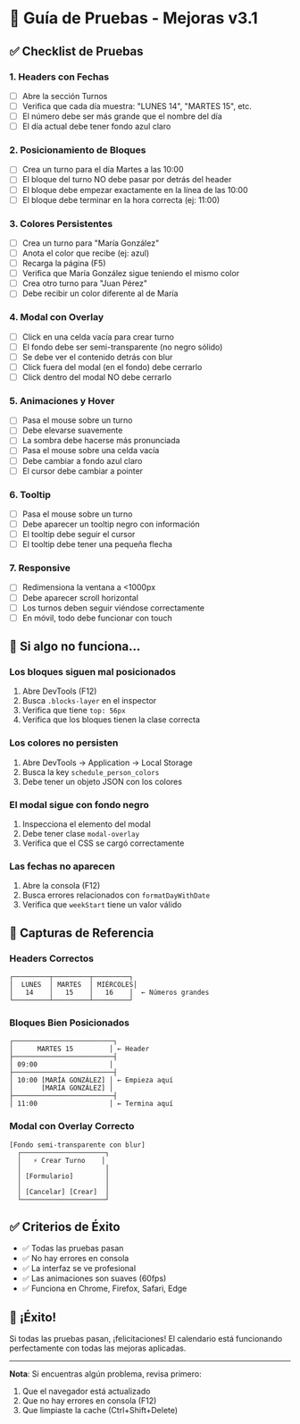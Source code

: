 # 🧪 Guía de Pruebas - Mejoras v3.1

## ✅ Checklist de Pruebas

### 1. Headers con Fechas
- [ ] Abre la sección Turnos
- [ ] Verifica que cada día muestra: "LUNES 14", "MARTES 15", etc.
- [ ] El número debe ser más grande que el nombre del día
- [ ] El día actual debe tener fondo azul claro

### 2. Posicionamiento de Bloques
- [ ] Crea un turno para el día Martes a las 10:00
- [ ] El bloque del turno NO debe pasar por detrás del header
- [ ] El bloque debe empezar exactamente en la línea de las 10:00
- [ ] El bloque debe terminar en la hora correcta (ej: 11:00)

### 3. Colores Persistentes
- [ ] Crea un turno para "María González"
- [ ] Anota el color que recibe (ej: azul)
- [ ] Recarga la página (F5)
- [ ] Verifica que María González sigue teniendo el mismo color
- [ ] Crea otro turno para "Juan Pérez"
- [ ] Debe recibir un color diferente al de María

### 4. Modal con Overlay
- [ ] Click en una celda vacía para crear turno
- [ ] El fondo debe ser semi-transparente (no negro sólido)
- [ ] Se debe ver el contenido detrás con blur
- [ ] Click fuera del modal (en el fondo) debe cerrarlo
- [ ] Click dentro del modal NO debe cerrarlo

### 5. Animaciones y Hover
- [ ] Pasa el mouse sobre un turno
- [ ] Debe elevarse suavemente
- [ ] La sombra debe hacerse más pronunciada
- [ ] Pasa el mouse sobre una celda vacía
- [ ] Debe cambiar a fondo azul claro
- [ ] El cursor debe cambiar a pointer

### 6. Tooltip
- [ ] Pasa el mouse sobre un turno
- [ ] Debe aparecer un tooltip negro con información
- [ ] El tooltip debe seguir el cursor
- [ ] El tooltip debe tener una pequeña flecha

### 7. Responsive
- [ ] Redimensiona la ventana a <1000px
- [ ] Debe aparecer scroll horizontal
- [ ] Los turnos deben seguir viéndose correctamente
- [ ] En móvil, todo debe funcionar con touch

## 🐛 Si algo no funciona...

### Los bloques siguen mal posicionados
1. Abre DevTools (F12)
2. Busca `.blocks-layer` en el inspector
3. Verifica que tiene `top: 56px`
4. Verifica que los bloques tienen la clase correcta

### Los colores no persisten
1. Abre DevTools → Application → Local Storage
2. Busca la key `schedule_person_colors`
3. Debe tener un objeto JSON con los colores

### El modal sigue con fondo negro
1. Inspecciona el elemento del modal
2. Debe tener clase `modal-overlay`
3. Verifica que el CSS se cargó correctamente

### Las fechas no aparecen
1. Abre la consola (F12)
2. Busca errores relacionados con `formatDayWithDate`
3. Verifica que `weekStart` tiene un valor válido

## 📸 Capturas de Referencia

### Headers Correctos
```
┌─────────┬─────────┬─────────┐
│  LUNES  │ MARTES  │ MIÉRCOLES│
│   14    │   15    │   16    │  ← Números grandes
└─────────┴─────────┴─────────┘
```

### Bloques Bien Posicionados
```
┌─────────────────────────┐
│      MARTES 15         │ ← Header
├─────────────────────────┤
│ 09:00                  │
├─────────────────────────┤
│ 10:00 [MARÍA GONZÁLEZ] │ ← Empieza aquí
│       [MARÍA GONZÁLEZ] │
├─────────────────────────┤
│ 11:00                  │ ← Termina aquí
```

### Modal con Overlay Correcto
```
[Fondo semi-transparente con blur]
  ┌─────────────────────┐
  │   ⚡ Crear Turno    │
  │                     │
  │ [Formulario]        │
  │                     │
  │ [Cancelar] [Crear]  │
  └─────────────────────┘
```

## ✅ Criterios de Éxito

- ✅ Todas las pruebas pasan
- ✅ No hay errores en consola
- ✅ La interfaz se ve profesional
- ✅ Las animaciones son suaves (60fps)
- ✅ Funciona en Chrome, Firefox, Safari, Edge

## 🎉 ¡Éxito!

Si todas las pruebas pasan, ¡felicitaciones! El calendario está funcionando perfectamente con todas las mejoras aplicadas.

---

**Nota**: Si encuentras algún problema, revisa primero:
1. Que el navegador está actualizado
2. Que no hay errores en consola (F12)
3. Que limpiaste la cache (Ctrl+Shift+Delete)
